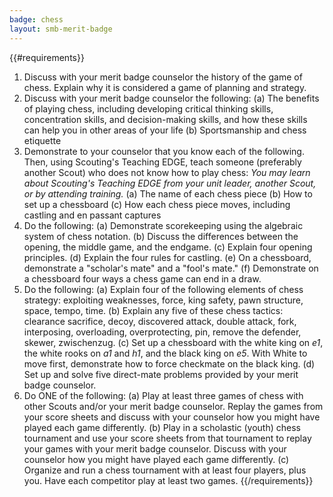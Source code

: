 ```yaml
---
badge: chess
layout: smb-merit-badge
---
```


{{#requirements}}
1. Discuss with your merit badge counselor the history of the game of chess. Explain why it is considered a game of planning and strategy.
2. Discuss with your merit badge counselor the following:
    (a) The benefits of playing chess, including developing critical thinking skills, concentration skills, and decision-making skills, and how these skills can help you in other areas of your life
    (b) Sportsmanship and chess etiquette
3. Demonstrate to your counselor that you know each of the following. Then, using Scouting's Teaching EDGE, teach someone (preferably another Scout) who does not know how to play chess:
    *You may learn about Scouting's Teaching EDGE from your unit leader, another Scout, or by attending training.*
    (a) The name of each chess piece
    (b) How to set up a chessboard
    (c) How each chess piece moves, including castling and en passant captures
4. Do the following:
    (a) Demonstrate scorekeeping using the algebraic system of chess notation.
    (b) Discuss the differences between the opening, the middle game, and the endgame.
    (c) Explain four opening principles.
    (d) Explain the four rules for castling.
    (e) On a chessboard, demonstrate a "scholar's mate" and a "fool's mate."
    (f) Demonstrate on a chessboard four ways a chess game can end in a draw.
5. Do the following:
    (a) Explain four of the following elements of chess strategy: exploiting weaknesses, force, king safety, pawn structure, space, tempo, time.
    (b) Explain any five of these chess tactics: clearance sacrifice, decoy, discovered attack, double attack, fork, interposing, overloading, overprotecting, pin, remove the defender, skewer, zwischenzug.
    (c) Set up a chessboard with the white king on *e1*, the white rooks on *a1* and *h1*, and the black king on *e5*. With White to move first, demonstrate how to force checkmate on the black king.
    (d) Set up and solve five direct-mate problems provided by your merit badge counselor.
6. Do ONE of the following:
    (a) Play at least three games of chess with other Scouts and/or your merit badge counselor. Replay the games from your score sheets and discuss with your counselor how you might have played each game differently.
    (b) Play in a scholastic (youth) chess tournament and use your score sheets from that tournament to replay your games with your merit badge counselor. Discuss with your counselor how you might have played each game differently.
    (c) Organize and run a chess tournament with at least four players, plus you. Have each competitor play at least two games.
{{/requirements}}
